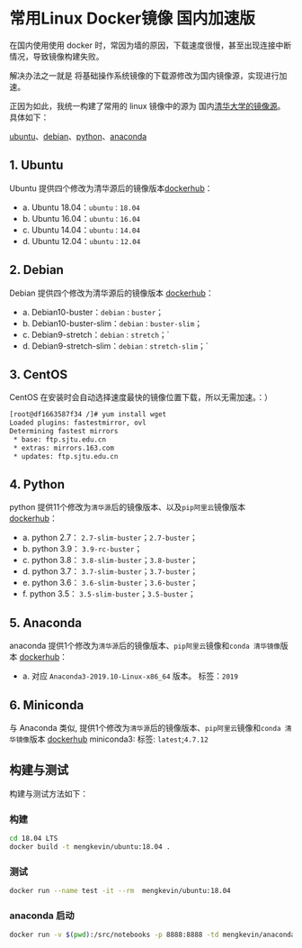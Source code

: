 # 常用Linux Docker镜像 国内加速版

在国内使用使用 docker 时，常因为墙的原因，下载速度很慢，甚至出现连接中断情况，导致镜像构建失败。

解决办法之一就是 将基础操作系统镜像的下载源修改为国内镜像源，实现进行加速。

正因为如此，我统一构建了常用的 linux 镜像中的源为 国内[清华大学的镜像源](https://mirror.tuna.tsinghua.edu.cn/)。具体如下：

[ubuntu](https://hub.docker.com/repository/docker/mengkevin/ubuntu)、[debian](https://hub.docker.com/repository/docker/mengkevin/debian)、[python](https://hub.docker.com/repository/docker/mengkevin/python)、[anaconda](https://hub.docker.com/repository/docker/mengkevin/anaconda)


## 1. Ubuntu

Ubuntu 提供四个修改为清华源后的镜像版本[dockerhub](https://hub.docker.com/repository/docker/mengkevin/ubuntu)：
- a. Ubuntu 18.04：`ubuntu：18.04`
- b. Ubuntu 16.04：`ubuntu：16.04`
- c. Ubuntu 14.04：`ubuntu：14.04`
- d. Ubuntu 12.04：`ubuntu：12.04`

## 2. Debian
Debian 提供四个修改为清华源后的镜像版本 [dockerhub](https://hub.docker.com/repository/docker/mengkevin/debian)：
- a. Debian10-buster：`debian：buster`；
- b. Debian10-buster-slim：`debian：buster-slim`；
- c. Debian9-stretch：`debian：stretch`；`
- d. Debian9-stretch-slim：`debian：stretch-slim`；`



## 3. CentOS

CentOS 在安装时会自动选择速度最快的镜像位置下载，所以无需加速。：）

``` bash
[root@df1663587f34 /]# yum install wget
Loaded plugins: fastestmirror, ovl
Determining fastest mirrors
 * base: ftp.sjtu.edu.cn
 * extras: mirrors.163.com
 * updates: ftp.sjtu.edu.cn
```

## 4. Python

python 提供11个修改为`清华源`后的镜像版本、以及`pip阿里云`镜像版本[dockerhub](https://hub.docker.com/repository/docker/mengkevin/python)：
- a. python 2.7： `2.7-slim-buster`；`2.7-buster`；
- b. python 3.9： `3.9-rc-buster`；
- c. python 3.8： `3.8-slim-buster`；`3.8-buster`；
- d. python 3.7： `3.7-slim-buster`；`3.7-buster`；
- e. python 3.6： `3.6-slim-buster`；`3.6-buster`；
- f. python 3.5： `3.5-slim-buster`；`3.5-buster`；


## 5. Anaconda

anaconda 提供1个修改为`清华源`后的镜像版本、`pip阿里云`镜像和`conda 清华镜像`版本 [dockerhub](https://hub.docker.com/repository/docker/mengkevin/anaconda)：
- a. 对应 `Anaconda3-2019.10-Linux-x86_64` 版本。 标签：`2019`


## 6. Miniconda
与 Anaconda 类似, 提供1个修改为`清华源`后的镜像版本、`pip阿里云`镜像和`conda 清华镜像`版本 [dockerhub](https://hub.docker.com/repository/docker/mengkevin/miniconda3)
miniconda3: 标签: `latest`;`4.7.12`

## 构建与测试
构建与测试方法如下：
### 构建
```bash
cd 18.04 LTS
docker build -t mengkevin/ubuntu:18.04 .
```

### 测试
```bash
docker run --name test -it --rm  mengkevin/ubuntu:18.04
```

### anaconda 启动
```bash
docker run -v $(pwd):/src/notebooks -p 8888:8888 -td mengkevin/anaconda:201910
```